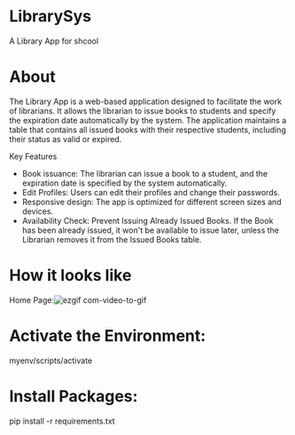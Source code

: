 # LibrarySys
A Library App for shcool

# About
The Library App is a web-based application designed to facilitate the work of librarians. It allows the librarian to issue books to students and specify the expiration date automatically by the system. The application maintains a table that contains all issued books with their respective students, including their status as valid or expired.

Key Features
- Book issuance: The librarian can issue a book to a student, and the expiration date is specified by the system automatically.
- Edit Profiles: Users can edit their profiles and change their passwords.
- Responsive design: The app is optimized for different screen sizes and devices.
- Availability Check: Prevent Issuing Already Issued Books. If the Book has been already issued, it won't be available to issue later, unless the Librarian removes it from the Issued Books table.

# How it looks like


Home Page:![ezgif com-video-to-gif](https://user-images.githubusercontent.com/89397795/225556566-3f1d276a-498e-4825-871e-511cb082f492.gif)


# Activate the Environment:
myenv/scripts/activate

# Install Packages:
pip install -r requirements.txt
